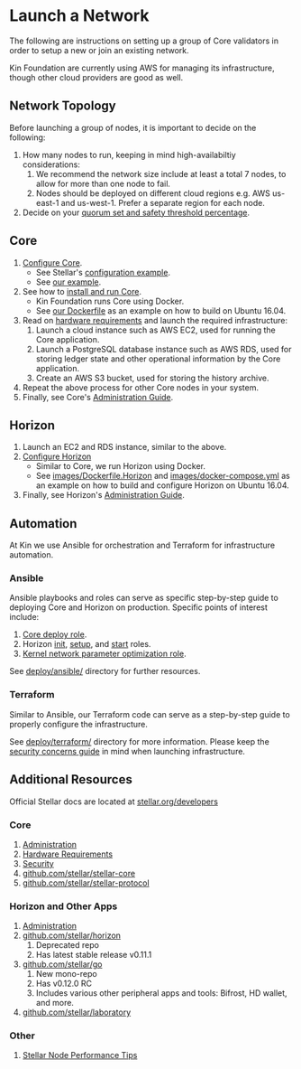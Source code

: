 # Launch a Network

The following are instructions on setting up a group of Core validators in order to setup a new or join an existing network.

Kin Foundation are currently using AWS for managing its infrastructure, though other cloud providers are good as well.

## Network Topology

Before launching a group of nodes, it is important to decide on the following:

1. How many nodes to run, keeping in mind high-availabiltiy considerations:
    1. We recommend the network size include at least a total 7 nodes, to allow for more than one node to fail.
    1. Nodes should be deployed on different cloud regions e.g. AWS us-east-1 and us-west-1. Prefer a separate region for each node.
1. Decide on your [quorum set and safety threshold percentage](https://www.stellar.org/developers/stellar-core/software/admin.html#crafting-a-quorum-set).

## Core

1. [Configure Core](https://www.stellar.org/developers/stellar-core/software/admin.html).
    - See Stellar's [configuration example](https://github.com/stellar/stellar-core/blob/master/docs/stellar-core_example.cfg).
    - See [our example](deploy/ansible/playbooks/roles/stellar-core/templates/stellar-core.cfg.j2).
1. See how to [install and run Core](https://github.com/stellar/stellar-core/blob/master/INSTALL.md).
    - Kin Foundation runs Core using Docker.
    - See [our Dockerfile](images/dockerfiles/Dockerfile.stellar-core) as an example on how to build on Ubuntu 16.04.
1. Read on [hardware requirements](https://www.stellar.org/developers/guides/hardware.html) and launch the required infrastructure:
    1. Launch a cloud instance such as AWS EC2, used for running the Core application.
    1. Launch a PostgreSQL database instance such as AWS RDS, used for storing ledger state and other operational information by the Core application.
    1. Create an AWS S3 bucket, used for storing the history archive.
1. Repeat the above process for other Core nodes in your system.
1. Finally, see Core's [Administration Guide](https://www.stellar.org/developers/stellar-core/software/admin.html).

## Horizon

1. Launch an EC2 and RDS instance, similar to the above.
1. [Configure Horizon](https://www.stellar.org/developers/horizon/reference/admin.html#configuring)
    - Similar to Core, we run Horizon using Docker.
    - See [images/Dockerfile.Horizon](images/Dockerfile.horizon) and [images/docker-compose.yml](images/docker-compose.yml)
as an example on how to build and configure Horizon on Ubuntu 16.04.
1. Finally, see Horizon's [Administration Guide](https://www.stellar.org/developers/horizon/reference/admin.html).

## Automation

At Kin we use Ansible for orchestration and Terraform for infrastructure automation.

### Ansible

Ansible playbooks and roles can serve as specific step-by-step guide to deploying Core and Horizon on production.
Specific points of interest include:

1. [Core deploy role](deploy/ansible/playbooks/roles/stellar-core).
1. Horizon [init](deploy/ansible/playbooks/roles/stellar-core),
[setup](deploy/ansible/playbooks/roles/horizon-setup),
and [start](deploy/ansible/playbooks/roles/horizon-start) roles.
1. [Kernel network parameter optimization role](deploy/ansible/playbooks/roles/optimize-network).

See [deploy/ansible/](deploy/ansible) directory for further resources.

### Terraform

Similar to Ansible, our Terraform code can serve as a step-by-step guide to properly configure the infrastructure.

See [deploy/terraform/](deploy/terraform) directory for more information.
Please keep the [security concerns guide](SECURITY.md) in mind when launching infrastructure.

## Additional Resources

Official Stellar docs are located at [stellar.org/developers](https://www.stellar.org/developers/)

### Core

1. [Administration](https://www.stellar.org/developers/stellar-core/software/admin.html)
1. [Hardware Requirements](https://www.stellar.org/developers/guides/hardware.html)
1. [Security](https://www.stellar.org/developers/guides/security.html)
1. [github.com/stellar/stellar-core](https://github.com/stellar/stellar-core)
1. [github.com/stellar/stellar-protocol](https://github.com/stellar/stellar-protocol)

### Horizon and Other Apps

1. [Administration](https://www.stellar.org/developers/horizon/reference/admin.html)
1. [github.com/stellar/horizon](https://github.com/stellar/horizon)
    1. Deprecated repo
    1. Has latest stable release v0.11.1
1. [github.com/stellar/go](https://github.com/stellar/go)
    1. New mono-repo
    1. Has v0.12.0 RC
    1. Includes various other peripheral apps and tools: Bifrost, HD wallet, and more.
1. [github.com/stellar/laboratory](https://github.com/stellar/laboratory)

### Other

1. [Stellar Node Performance Tips](https://galactictalk.org/d/279-effectively-run-your-stellar-validator-node-performance-tips)
